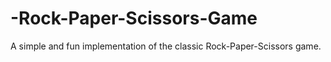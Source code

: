 # -Rock-Paper-Scissors-Game
A simple and fun implementation of the classic Rock-Paper-Scissors game.

